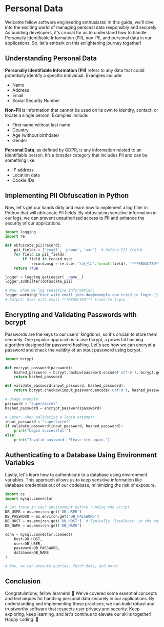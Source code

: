 # Personal Data 

Welcome fellow software engineering enthusiasts! In this guide, we'll dive into the exciting world of managing personal data responsibly and securely. As budding developers, it's crucial for us to understand how to handle Personally Identifiable Information (PII), non-PII, and personal data in our applications. So, let's embark on this enlightening journey together! 

## Understanding Personal Data 

**Personally Identifiable Information (PII)** refers to any data that could potentially identify a specific individual. Examples include: 

- Name
- Address
- Email
- Social Security Number 

**Non-PII** is information that cannot be used on its own to identify, contact, or locate a single person. Examples include: 

- First name without last name
- Country
- Age (without birthdate)
- Gender 

**Personal Data**, as defined by GDPR, is any information related to an identifiable person. It’s a broader category that includes PII and can be something like: 

- IP address
- Location data
- Cookie IDs 

## Implementing PII Obfuscation in Python 

Now, let's get our hands dirty and learn how to implement a log filter in Python that will obfuscate PII fields. By obfuscating sensitive information in our logs, we can prevent unauthorized access to PII and enhance the security of our applications. 

```python
import logging
import re 

def obfuscate_pii(record):
    pii_fields = ['email', 'phone', 'ssn']  # Define PII fields
    for field in pii_fields:
        if field in record.msg:
            record.msg = re.sub(r'\b{}\b'.format(field), '***REDACTED***', record.msg)
    return True 

logger = logging.getLogger(__name__)
logger.addFilter(obfuscate_pii) 

# Now, when we log sensitive information:
logger.warning("User with email john.doe@example.com tried to login.")
# Output: User with email ***REDACTED*** tried to login.
``` 

## Encrypting and Validating Passwords with bcrypt 

Passwords are the keys to our users' kingdoms, so it's crucial to store them securely. One popular approach is to use bcrypt, a powerful hashing algorithm designed for password hashing. Let's see how we can encrypt a password and check the validity of an input password using bcrypt. 

```python
import bcrypt 

def encrypt_password(password):
    hashed_password = bcrypt.hashpw(password.encode('utf-8'), bcrypt.gensalt())
    return hashed_password 

def validate_password(input_password, hashed_password):
    return bcrypt.checkpw(input_password.encode('utf-8'), hashed_password) 

# Usage example:
password = "supersecret"
hashed_password = encrypt_password(password) 

# Later, when validating a login attempt:
input_password = "supersecret"
if validate_password(input_password, hashed_password):
    print("Login successful!")
else:
    print("Invalid password. Please try again.")
``` 

## Authenticating to a Database Using Environment Variables 

Lastly, let's learn how to authenticate to a database using environment variables. This approach allows us to keep sensitive information like database credentials out of our codebase, minimizing the risk of exposure. 

```python
import os
import mysql.connector 

# Set these in your environment before running the script
DB_USER = os.environ.get('DB_USER')
DB_PASSWORD = os.environ.get('DB_PASSWORD')
DB_HOST = os.environ.get('DB_HOST')  # Typically 'localhost' or the server's domain
DB_NAME = os.environ.get('DB_NAME') 

conn = mysql.connector.connect(
    host=DB_HOST,
    user=DB_USER,
    password=DB_PASSWORD,
    database=DB_NAME
) 

# Now, we can execute queries, fetch data, and more!
``` 

## Conclusion 

Congratulations, fellow learners! 🎉 We've covered some essential concepts and techniques for handling personal data securely in our applications. By understanding and implementing these practices, we can build robust and trustworthy software that respects user privacy and security. Keep exploring, keep learning, and let's continue to elevate our skills together! Happy coding! 🚀
